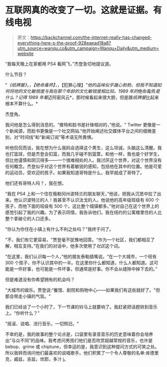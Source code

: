 # 互联网真的改变了一切。这就是证据。有线电视

> 原文：<https://backchannel.com/the-internet-really-has-changed-everything-here-s-the-proof-928eaead18a8?utm_source=wanqu.co&utm_campaign=Wanqu+Daily&utm_medium=website>

“我每天晚上在家都用 PS4 看网飞，”杰登急切地提议道。

什么节目？

"*《纸牌屋》*，*，【绝命毒师】，*，【犯罪心理】*"他的品味似乎雄心勃勃，但我不知道如何将他的文化敏锐度与我在那个年龄的文化敏锐度相比较。1989 年的*绝命毒师*是什么？记得 1989 年看*迈阿密风云*，那时候看起来很大胆，但是跟*纸牌屋*比起来根本不算什么。*

杰登角。

我问他是怎么得到消息的。“推特和脸书是针锋相对的，”他说。" Twitter 更像是一个新闻源，而脸书更像是一个社交网站."他开始阐述社交媒体平台之间的细微差别，对“时间线”和“新闻订阅”等术语无所畏惧。

听他侃侃而谈，我在想为什么我妈会选择这个男生，这么坦诚，头脑这么清醒。我也打篮球，但是杰登会扣篮，而我几乎碰不到篮筐。和他一样，我也是个好学生，但比他谨慎和阴沉得多——一个很难相处的人。我讨厌这个世界，对这个世界没有任何概念。杰登似乎对这个世界有着敏锐的感知，包括他在其中的位置。他是可爱的运动员，受欢迎的孩子。如果我知道哥特是什么，我早就成了哥特了。

他们还有哥特人吗？，我在想。

“我在 PS4 上和一个住在俄勒冈州波特兰的朋友聊天，”他说，把我从沉思中拉了出来。他认识波特兰的人！我甚至不认识法戈的人。他说他的高年级班级有 600 个孩子，而他下面的班级有 500 个。这比整个城镇都多。”他对自己在这个世界上的感觉引起了我的兴趣。为了表示同情，我告诉他们，我在纽约的公寓楼里住的人比整个拿破仑的人口还多。

"你认为你住在小镇上有什么不利之处吗？"我终于问了。

"不，我们有它更容易，"贾登毫不犹豫地回答。“作为一个社区，我们都相互了解，相互支持。”在我们的对话中，他多次使用了*社区*这个词。

“在这里，我们认识每一个人，”他的朋友泰勒插嘴说。“在一个大城市，一个班有 300 个孩子，你不认识其中的一半。在这里你什么都知道，什么人都知道。这可能是一件好事，也可能是一件坏事，但通常是好事。你不会从缝隙中掉下去的。”

但是难道没有你希望拥有的机会吗？

“大城市的娱乐。贾登说:“餐馆、剧院和购物中心——如果我们有这些就好了。"但那会带走小镇的气氛。"

我们已经谈了一个小时了，下一节课的铃马上就要响了。我赶紧把话题转到音乐上。“你听什么？”

"摇滚、说唱、流行音乐，一切照旧。"

不幸的是，我的故事的整个论点是，口袋里有录音音乐的历史意味着你会培养出“与众不同”的品味。我考虑问男孩们他们是否欣赏超越常规的音乐，也许是 bebop、grime 或 chiptune，但幸运的是，我意识到这种提问方式的可笑之处。所以我转而询问他们最喜欢的说唱歌手。他们积累了一个令人尊敬的名单:肯德里克，威兹，吉兹，坎耶，多汁 j。